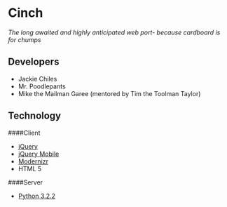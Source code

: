 Cinch
=====
_The long awaited and highly anticipated web port- because cardboard is for chumps_

Developers
-----------
*  Jackie Chiles
*  Mr. Poodlepants
*  Mike the Mailman Garee (mentored by Tim the Toolman Taylor)

Technology
----------
####Client
* [jQuery](http://jquery.com/)
* [jQuery Mobile](http://jquerymobile.com/)
* [Modernizr](http://www.modernizr.com/)
* HTML 5

####Server
* [Python 3.2.2](http://python.org/download/releases/3.2.2/)